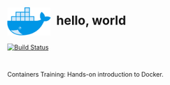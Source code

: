 # <img align="center" src="img/docker.svg" height="64">&nbsp;&nbsp;hello, world

[![Build Status](https://travis-ci.org/ArtiomL/hello-world.svg?branch=master)](https://travis-ci.org/ArtiomL/hello-world)

&nbsp;&nbsp;

Containers Training: Hands-on introduction to Docker.
